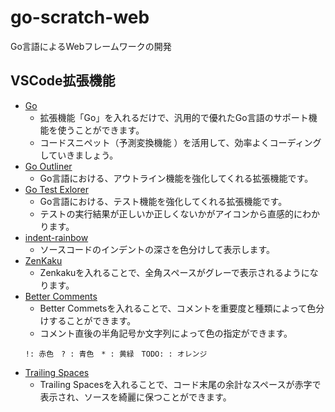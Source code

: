 # go-scratch-web
Go言語によるWebフレームワークの開発

## VSCode拡張機能
- [Go](https://marketplace.visualstudio.com/items?itemName=golang.Go)
  - 拡張機能「Go」を入れるだけで、汎用的で優れたGo言語のサポート機能を使うことができます。
  - コードスニペット（予測変換機能 ）を活用して、効率よくコーディングしていきましょう。
- [Go Outliner](https://marketplace.visualstudio.com/items?itemName=766b.go-outliner)
  - Go言語における、アウトライン機能を強化してくれる拡張機能です。
- [Go Test Exlorer](https://marketplace.visualstudio.com/items?itemName=premparihar.gotestexplorer)
  - Go言語における、テスト機能を強化してくれる拡張機能です。
  - テストの実行結果が正しいか正しくないかがアイコンから直感的にわかります。
- [ indent-rainbow](https://marketplace.visualstudio.com/items?itemName=oderwat.indent-rainbow)
  - ソースコードのインデントの深さを色分けして表示します。
- [ZenKaku](https://marketplace.visualstudio.com/items?itemName=mosapride.zenkaku)
  - Zenkakuを入れることで、全角スペースがグレーで表示されるようになります。
- [Better Comments](https://marketplace.visualstudio.com/items?itemName=aaron-bond.better-comments)
  - Better Commetsを入れることで、コメントを重要度と種類によって色分けすることができます。
  - コメント直後の半角記号か文字列によって色の指定ができます。
  ```
  !: 赤色　? : 青色　* : 黄緑　TODO: : オレンジ
  ```
- [Trailing Spaces](https://marketplace.visualstudio.com/items?itemName=shardulm94.trailing-spaces)
  - Trailing Spacesを入れることで、コード末尾の余計なスペースが赤字で表示され、ソースを綺麗に保つことができます。
